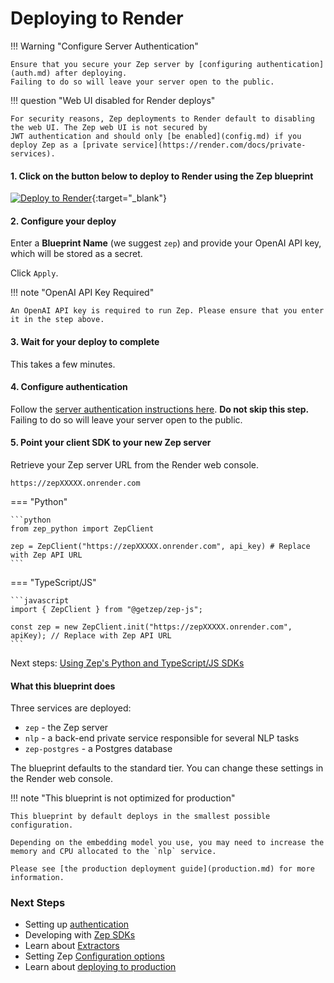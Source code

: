 # Deploying to Render

!!! Warning "Configure Server Authentication"

    Ensure that you secure your Zep server by [configuring authentication](auth.md) after deploying.
    Failing to do so will leave your server open to the public.

!!! question "Web UI disabled for Render deploys"

    For security reasons, Zep deployments to Render default to disabling the web UI. The Zep web UI is not secured by 
    JWT authentication and should only [be enabled](config.md) if you deploy Zep as a [private service](https://render.com/docs/private-services).

#### 1. Click on the button below to deploy to Render using the Zep blueprint

[![Deploy to Render](https://render.com/images/deploy-to-render-button.svg)](https://render.com/deploy?repo=https://github.com/getzep/zep){:target="\_blank"}

#### 2. Configure your deploy

Enter a **Blueprint Name** (we suggest `zep`) and provide your OpenAI API key, which will be stored as a secret.

Click `Apply`.

!!! note "OpenAI API Key Required"

    An OpenAI API key is required to run Zep. Please ensure that you enter it in the step above.

#### 3. Wait for your deploy to complete

This takes a few minutes.

#### 4. Configure authentication

Follow the [server authentication instructions here](auth.md). **Do not skip this step.** Failing to do so will leave your server open to the public.

#### 5. Point your client SDK to your new Zep server

Retrieve your Zep server URL from the Render web console.

`https://zepXXXXX.onrender.com`

=== "Python"

    ```python
    from zep_python import ZepClient

    zep = ZepClient("https://zepXXXXX.onrender.com", api_key) # Replace with Zep API URL
    ```

=== "TypeScript/JS"

    ```javascript
    import { ZepClient } from "@getzep/zep-js";

    const zep = new ZepClient.init("https://zepXXXXX.onrender.com", apiKey); // Replace with Zep API URL
    ```

Next steps: [Using Zep's Python and TypeScript/JS SDKs](../sdk/index.md)

#### What this blueprint does

Three services are deployed:

- `zep` - the Zep server
- `nlp` - a back-end private service responsible for several NLP tasks
- `zep-postgres` - a Postgres database

The blueprint defaults to the standard tier. You can change these settings in the Render web console.

!!! note "This blueprint is not optimized for production"

    This blueprint by default deploys in the smallest possible configuration.

    Depending on the embedding model you use, you may need to increase the memory and CPU allocated to the `nlp` service.

    Please see [the production deployment guide](production.md) for more information.

### Next Steps

- Setting up [authentication](auth.md)
- Developing with [Zep SDKs](../sdk/index.md)
- Learn about [Extractors](../sdk/extractors.md)
- Setting Zep [Configuration options](config.md)
- Learn about [deploying to production](production.md)
